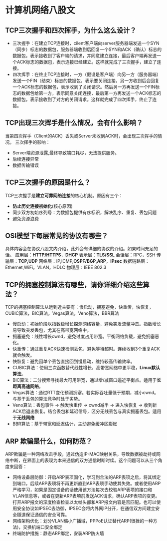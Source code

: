 # 计算机网络八股文

## TCP三次握手和四次挥手，为什么这么设计？

- 三次握手：在建立TCP连接时，cilent客户端向server服务器端发送一个SYN（同步）标志的数据包，服务器端收到后回复一个SYN和ACK（确认）标志的数据包，表示接收到了客户端的请求，并同意建立连接，最后客户端再发送一个ACK标志的数据包，表示连接已经建立。这样就完成了三次握手，建立了连接。
- 四次挥手：在终止TCP连接时，一方（假设是客户端）向另一方（服务器端）发送一个FIN（结束）标志的数据包，表示要关闭连接，另一方收到后会回复一个ACK标志的数据包，表示收到了关闭请求。然后另一方再发送一个FIN标志的数据包给第一方，表示同意关闭连接，最后第一方再发送一个ACK标志的数据包，表示接收到了对方的关闭请求。这样就完成了四次挥手，终止了连接。

## TCP出现三次挥手是什么情况，会有什么影响？

当第四次挥手（Client的ACK）丢失或Server未收到ACK时，会出现三次挥手的情况。
三次挥手的影响：

- Server端资源泄露,最终导致端口耗尽，无法提供服务。
- 后续连接异常
- 数据传输错误

## TCP三次握手的原因是什么？

TCP三次握手是**建立可靠网络连接**的核心机制。原因有三个：

- **防止历史连接初始化**(核心原因)
- 同步双方初始序列号：为数据包提供有序标识，解决乱序、重复、丢包问题
- 避免资源浪费

## OSI模型下每层常见的协议有哪些？

具体内容会在协议八股文内介绍，此外会有详细的协议的介绍。如果时间充足的话。
应用层：**HTTP/HTTPS**，**DHCP**
表示层：**TLS/SSL**
会话层：RPC，SSH
传输层：**TCP,UDP**
网络层：IP,ICMP,**OSPF/BGP**,**ARP**，**IPsec**
数据链路层：Ethernet,WiFi，VLAN，HDLC
物理层：IEEE 802.3

## TCP的拥塞控制算法有哪些，请你详细介绍这些算法？

TCP的拥塞控制算法从远到近主要有：慢启动，拥塞避免，快重传，快恢复，CUBIC​算法，BIC算法，Vegas​算法，Veno​算法，BBR算法

- 慢启动：初始阶段以指数级增长探测网络容量，避免突发流量冲击。指数增长易导致突发丢包，尤其在高带宽网络中。
- 拥塞避免：线性增长cwnd，避免过度占用带宽。平衡网络负载，避免拥塞恶化。
- 快重传：通过重复ACK快速检测丢包，避免等待超时。连续收到3个重复ACK就会触发。
- 快恢复：避免因单个丢包直接回到慢启动，维持较高传输效率。
- CUBIC算法：使用三次函数替代线性增长，高带宽网络中更平稳，**Linux默认算法**。
- BIC算法：二分搜索寻找最大可用带宽，通过增/减窗口逼近平衡点。适用于**长距离高速网络**。
- Vegas​算法：通过RTT变化预测拥塞。若实际吞吐量低于预期，减小cwnd。与基于丢包的算法竞争时处于劣势。
- Veno​算法：丢包事件 → 触发快重传 → cwnd减半 → 进入快恢复 → 收到新ACK后退出恢复。结合丢包和延迟信号，区分无线丢包与真实拥塞丢包。适用于**无线网络**
- BBR算法：基于带宽和延迟估计，主动避免缓冲区膨胀

## ARP 欺骗是什么，如何防范？

ARP欺骗是一种网络攻击手段，通过伪造IP-MAC映射关系，导致数据被劫持或网络中断，在界面上的表现为本来通信的双方通信时断时续。这个问题可以从三个角度来回答：

- 网络设备层防御：开启ARP表项固化，学习到合法的ARP表项之后，将其绑定到端口，后续ARP表项将不再更新直到ARP表项手动使其失效。或者使用ARP严格学习，如果是固定设备的话使用该方法每次去校验ARP表项的接口和VLAN信息等，或者在更新ARP表项前发送ACK请求，确认ARP表项的变更。打开ARP报文的深度检查检查以太帧头部和ARP报文内容是否匹配。也可以使用安全协议如IPSEC去防御，IPSEC会将内外网IP分开，在通信双方间建立安全隧道保证通信的安全可靠。
- 网络架构优化：划分VLAN缩小广播域，PPPoE认证替代ARP(很挫的一种方法)，交换机端口安全绑定
- 终端防护措施：静态ARP绑定，安装ARP防火墙

